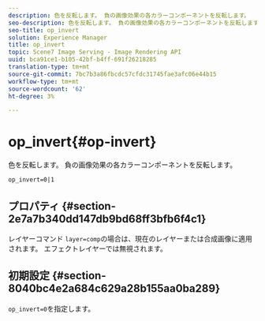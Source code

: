 ```yaml
---
description: 色を反転します。 負の画像効果の各カラーコンポーネントを反転します。
seo-description: 色を反転します。 負の画像効果の各カラーコンポーネントを反転します。
seo-title: op_invert
solution: Experience Manager
title: op_invert
topic: Scene7 Image Serving - Image Rendering API
uuid: bca91ce1-b105-42bf-b4ff-691f26218285
translation-type: tm+mt
source-git-commit: 7bc7b3a86fbcdc57cfdc31745fae3afc06e44b15
workflow-type: tm+mt
source-wordcount: '62'
ht-degree: 3%

---
```



# op_invert{#op-invert}

色を反転します。 負の画像効果の各カラーコンポーネントを反転します。

`op_invert=0|1`

## プロパティ {#section-2e7a7b340dd147db9bd68ff3bfb6f4c1}

レイヤーコマンド `layer=comp`の場合は、現在のレイヤーまたは合成画像に適用されます。 エフェクトレイヤーでは無視されます。

## 初期設定 {#section-8040bc4e2a684c629a28b155aa0ba289}

`op_invert=0`を指定します。
